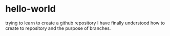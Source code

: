 # hello-world
trying to learn to create a github repository
I have finally understood how to create to repository and the purpose of branches.
